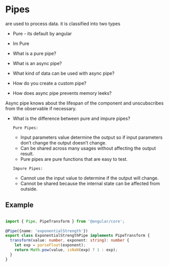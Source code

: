 # Pipes

are used to process data. it is classified into two types

* Pure - its default by angular
* Im Pure

* What is a pure pipe?
* What is an async pipe?
* What kind of data can be used with async pipe?
* How do you create a custom pipe?

* How does async pipe prevents memory leeks?

Async pipe knows about the lifespan of the component and unscubscribes from the observable if necessary. 

* What is the difference between pure and impure pipes?

  `Pure Pipes:`

  * Input parameters value determine the output so if input parameters don’t change the output doesn’t change.
  * Can be shared across many usages without affecting the output result.
  * Pure pipes are pure functions that are easy to test.

  `Impure Pipes:`

  * Cannot use the input value to determine if the output will change.
  * Cannot be shared because the internal state can be affected from outside.

## Example 

```ts

import { Pipe, PipeTransform } from '@angular/core';
  
@Pipe({name: 'exponentialStrength'})
export class ExponentialStrengthPipe implements PipeTransform {
  transform(value: number, exponent: string): number {
    let exp = parseFloat(exponent);
    return Math.pow(value, isNaN(exp) ? 1 : exp);
  }
}

```